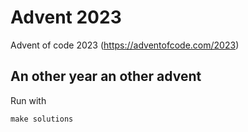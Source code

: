 # Advent 2023

Advent of code 2023 (https://adventofcode.com/2023)

## An other year an other advent

Run with

    make solutions
